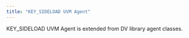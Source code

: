 ```yaml
---
title: "KEY_SIDELOAD UVM Agent"
---
```


KEY_SIDELOAD UVM Agent is extended from DV library agent classes.
